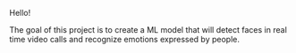 Hello!

The goal of this project is to create a ML model that will detect faces in real time video calls and recognize emotions expressed by people.
